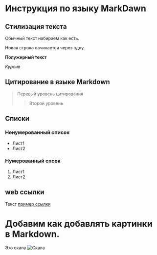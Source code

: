 # Инструкция по языку MarkDawn

## Стилизация текста
Обычный текст набираем как есть.

Новая строка начинается через одну.

**Полужирный текст**

*Курсив*

## Цитирование в  языке Markdown
> Перевый уровень цитирования
>> Второй уровень

## Списки
### Ненумерованный список
* Лист1
* Лист2

### Нумерованный спсок
1. Лист1
2. Лист2

## web ссылки
Текст [пример ссылки]("http.example.com" "Всплывающая подсказка")

 # Добавим как добавлять картинки в Markdown.
 Это скала
 ![Скала](rock.jpg)